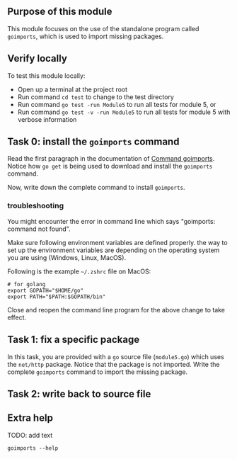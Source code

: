 ## Purpose of this module
This module focuses on the use of the standalone program called `goimports`,
which is used to import missing packages.


## Verify locally
To test this module locally:

- Open up a terminal at the project root
- Run command `cd test` to change to the test directory
- Run command `go test -run Module5` to run all tests for module 5, or 
- Run command `go test -v -run Module5` to run all tests for module 5 with verbose information 


## Task 0: install the `goimports` command
Read the first paragraph in the documentation of [Command goimports](https://godoc.org/golang.org/x/tools/cmd/goimports).
Notice how `go get` is being used to download and install the `goimports` command.

Now, write down the complete command to install `goimports`.

### troubleshooting
You might encounter the error in command line which says "goimports: command not found".

Make sure following environment variables are defined properly.
the way to set up the environment variables are depending on the operating system you are using (Windows, Linux, MacOS).

Following is the example `~/.zshrc` file on MacOS:
```
# for golang
export GOPATH="$HOME/go"
export PATH="$PATH:$GOPATH/bin"
```

Close and reopen the command line program for the above change to take effect.


## Task 1: fix a specific package
In this task, you are provided with a `go` source file (`module5.go`) which uses the `net/http` package.
Notice that the package is not imported.
Write the complete `goimports` command to import the missing package.


## Task 2: write back to source file




## Extra help
TODO: add text
```
goimports --help
```
